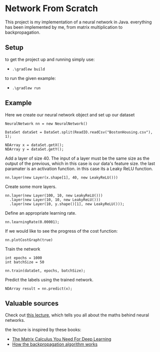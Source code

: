 # Network From Scratch

This project is my implementation of a neural network in Java. everything has been implemented by me,
from matrix multiplication to backpropagation.

## Setup

to get the project up and running simply use:
- ```.\gradlew build```

to run the given example:
- ```.\gradlew run```

## Example
Here we create our neural network object and set up our dataset
```
NeuralNetwork nn = new NeuralNetwork()

DataSet dataSet = DataSet.split(ReadIO.readCsv("BostonHousing.csv"), 1);

NDArray x = dataSet.getX();
NDArray y = dataSet.getY();
```

Add a layer of size 40. The input of a layer must be the same size as the output of the previous, which in this case is our data's feature size.
the last paramater is an activation function. in this case its a Leaky ReLU function.
```
nn.layer(new Layer(x.shape[1], 40, new LeakyReLU()))

```

Create some more layers.
```
nn.layer(new Layer(100, 10, new LeakyReLU()))
  .layer(new Layer(10, 10, new LeakyReLU()))
  .layer(new Layer(10, y.shape()[1], new LeakyReLU()));
```

Define an appropriate learning rate.
```
nn.learningRate(0.00001);
```

If we would like to see the progress of the cost function:
```
nn.plotCostGraph(true)
```

Train the network
```
int epochs = 1000
int batchSize = 50

nn.train(dataSet, epochs, batchSize);
```

Predict the labels using the trained network.
```
NDArray result = nn.predict(x);
```





## Valuable sources

Check out [this lecture](https://www.youtube.com/watch?v=Ixl3nykKG9M&list=WL&index=2), which tells you all about the maths behind neural networks.

the lecture is inspired by these books:
- [The Matrix Calculus You Need For Deep Learning](https://arxiv.org/abs/1802.01528)
- [How the backpropagation algorithm works](http://neuralnetworksanddeeplearning.com/chap2.html)


